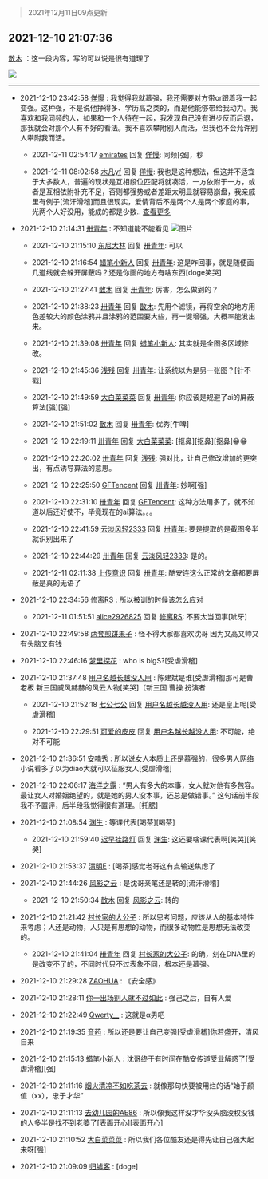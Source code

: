> 2021年12月11日09点更新
<link rel="stylesheet" href="https://cdn.jsdelivr.net/gh/taotie6/sampleJSON@main/css/photo_show.css">
<meta name="referrer" content="no-referrer" />


 ## 2021-12-10 21:07:36 

 [㪚木](https://www.coolapk.com/feed/32039252?shareKey=ZjQzOTkwMmU5Zjk5NjFiMzUxZmM~) ：这一段内容，写的可以说是很有道理了 

<div class="album">
<img class="img-item" src="https://image.coolapk.com/feed/2021/1210/21/1081091_0554ca95_1656_3922_356@1080x5608.jpeg" />
</div>

 ------- 

- 2021-12-10 23:42:58 [佯慢](uid=888105) : 我觉得我就慕强，我还需要对方带or跟着我一起变强。这种强，不是说他挣得多、学历高之类的，而是他能够带给我动力。我喜欢和我同频的人，如果和一个人待在一起，我发现自己没有进步反而后退，那我就会对那个人有不好的看法。我不喜欢攀附别人而活，但我也不会允许别人攀附我而活。 

    - 2021-12-11 02:54:17 [emirates](uid=2140963) 回复 [佯慢](uid=888105): 同频[强]，秒 

    - 2021-12-11 08:02:58 [木凡yf](uid=1790490) 回复 [佯慢](uid=888105): 我也是这种想法，但这并不适宜于大多数人，普遍的现状是互相段位匹配将就凑活，一方依附于一方，或者是互相依附补充不足，否则都强势或者差距太明显就容易崩盘，我亲戚里有例子[流汗滑稽]而且很现实，爱情背后不是两个人是两个家庭的事，光两个人好没用，能成的都是少数.. <a href="/feed/replyList?id=248295847">查看更多</a> 

- 2021-12-10 21:14:31 [卅青年](uid=855301) : 不知道能不能看见 ![图片](https://image.coolapk.com/feed/2021/1210/21/855301_c0339c48_2040_843_462@1080x5608.jpeg)

    - 2021-12-10 21:15:10 [东尼大林](uid=1612569) 回复 [卅青年](uid=855301): 可以 

    - 2021-12-10 21:16:54 [蜡笔小新人](uid=4236945) 回复 [卅青年](uid=855301): 这是咋回事，就是随便画几道线就会躲开屏蔽吗？还是你画的地方有啥东西[doge笑哭] 

    - 2021-12-10 21:27:41 [㪚木](uid=1081091) 回复 [卅青年](uid=855301): 厉害，怎么做到的？ 

    - 2021-12-10 21:38:23 [卅青年](uid=855301) 回复 [㪚木](uid=1081091): 先用个滤镜，再将空余的地方用色差较大的颜色涂鸦并且涂鸦的范围要大些，再一键增强，大概率能发出来。 

    - 2021-12-10 21:39:08 [卅青年](uid=855301) 回复 [蜡笔小新人](uid=4236945): 其实就是全图多区域修改。 

    - 2021-12-10 21:45:36 [浅残](uid=1173628) 回复 [卅青年](uid=855301): 让系统以为是另一张图？[针不戳] 

    - 2021-12-10 21:49:59 [大白菜菜菜](uid=2081020) 回复 [卅青年](uid=855301): 你应该是规避了ai的屏蔽算法[强][强] 

    - 2021-12-10 21:51:02 [㪚木](uid=1081091) 回复 [卅青年](uid=855301): 优秀[牛啤] 

    - 2021-12-10 22:19:11 [卅青年](uid=855301) 回复 [大白菜菜菜](uid=2081020): [抠鼻][抠鼻][抠鼻]😁😁 

    - 2021-12-10 22:20:02 [卅青年](uid=855301) 回复 [浅残](uid=1173628): 强对比，让自己修改增加的更突出，有点诱导算法的意思。 

    - 2021-12-10 22:25:50 [GFTencent](uid=1363358) 回复 [卅青年](uid=855301): 妙啊[强] 

    - 2021-12-10 22:31:10 [卅青年](uid=855301) 回复 [GFTencent](uid=1363358): 这种方法用多了，就不知道以后还好使不，毕竟现在的ai算法。。。 

    - 2021-12-10 22:41:59 [云淡风轻2333](uid=1130571) 回复 [卅青年](uid=855301): 要是提取的是截图多半就识别出来了 

    - 2021-12-10 22:44:29 [卅青年](uid=855301) 回复 [云淡风轻2333](uid=1130571): 是的。 

    - 2021-12-11 02:11:38 [上传意识](uid=1162134) 回复 [卅青年](uid=855301): 酷安连这么正常的文章都要屏蔽是真的无语了 

- 2021-12-10 22:34:56 [修离RS](uid=1100873) : 所以被训的时候该怎么应对 

    - 2021-12-11 01:51:51 [alice2926825](uid=1064232) 回复 [修离RS](uid=1100873): 不要太当回事[呲牙] 

- 2021-12-10 22:49:58 [两套煎饼果子](uid=810336) : 怪不得大家都喜欢沈哥 因为又高又帅又有头脑又有钱 

- 2021-12-10 22:46:16 [梦里探花](uid=836750) : who is bigS?[受虐滑稽] 

- 2021-12-10 21:37:48 [用户名越长越没人用](uid=1404422) : 陈建斌是谁[受虐滑稽]那可是曹老板  新三国威风赫赫的风云人物[笑哭]（新三国 曹操 扮演者 

    - 2021-12-10 21:52:18 [七公七公](uid=1763604) 回复 [用户名越长越没人用](uid=1404422): 还是皇上呢[受虐滑稽] 

    - 2021-12-10 22:29:51 [可爱的皮皮](uid=2163021) 回复 [用户名越长越没人用](uid=1404422): 不可能，绝对不可能 

- 2021-12-10 21:36:51 [安喃秀](uid=2237599) : 所以说女人本质上还是慕强的，很多男人网络小说看多了以为diao大就可以征服女人[受虐滑稽] 

- 2021-12-10 22:06:17 [海洋之露](uid=1111949) : “男人有多大的本事，女人就对他有多包容。
最让女人对婚姻绝望的，就是她的男人没本事，还总是做错事。”
这句话前半段我不予置评，后半段我觉得很有道理。[托腮] 

- 2021-12-10 21:08:54 [渊生](uid=1391253) : 等课代表[喝茶][喝茶] 

    - 2021-12-10 21:59:40 [迟早挂路灯](uid=874366) 回复 [渊生](uid=1391253): 这还要啥课代表啊[笑哭][笑哭] 

- 2021-12-10 21:53:37 [清明E](uid=1792072) : [喝茶]感觉老哥这有点输送焦虑了 

- 2021-12-10 21:44:26 [风影之云](uid=541954) : 是沈哥亲笔还是转的[流汗滑稽] 

    - 2021-12-10 21:50:34 [㪚木](uid=1081091) 回复 [风影之云](uid=541954): 转的 

- 2021-12-10 21:21:42 [村长家的大公子](uid=685373) : 所以思考问题，应该从人的基本特性来考虑；人还是动物，人只是有思想的动物，而很多动物性是思想无法改变的。 

    - 2021-12-10 21:41:04 [卅青年](uid=855301) 回复 [村长家的大公子](uid=685373): 的确，刻在DNA里的是改变不了的，不同时代只不过表象不同，根本还是慕强。 

- 2021-12-10 21:29:28 [ZAOHUA](uid=1930793) : 《安全感》 

- 2021-12-10 21:28:11 [你一出场别人就不过如此](uid=2538561) : 强己之后，自有人爱 

- 2021-12-10 21:22:49 [Qwerty__](uid=1827462) : 这就是α男吧 

- 2021-12-10 21:19:35 [音药](uid=1025660) : 所以还是要让自己变强[受虐滑稽]你若盛开，清风自来 

- 2021-12-10 21:15:13 [蜡笔小新人](uid=4236945) : 沈哥终于有时间在酷安传道受业解惑了[受虐滑稽][强] 

- 2021-12-10 21:11:16 [烟火清凉不如吃茶去](uid=4279524) : 就像那句快要被用烂的话“始于颜值（xx），忠于才华” 

- 2021-12-10 21:11:13 [去幼儿园的AE86](uid=2463040) : 所以像我这样没才华没头脑没权没钱的人多半是找不到老婆了[表面开心][表面开心] 

- 2021-12-10 21:10:52 [大白菜菜菜](uid=2081020) : 所以我们各位酷友还是得先让自己强大起来呀[强] 

- 2021-12-10 21:09:09 [归墟客](uid=3287587) : [doge] 

